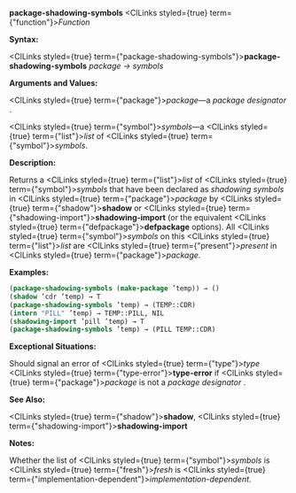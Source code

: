 **package-shadowing-symbols** <ClLinks styled={true} term={"function"}><i>Function</i></ClLinks> 



**Syntax:** 



<ClLinks styled={true} term={"package-shadowing-symbols"}><b>package-shadowing-symbols</b></ClLinks> *package → symbols* 



**Arguments and Values:** 



<ClLinks styled={true} term={"package"}><i>package</i></ClLinks>—a *package designator* . 



<ClLinks styled={true} term={"symbol"}><i>symbols</i></ClLinks>—a <ClLinks styled={true} term={"list"}><i>list</i></ClLinks> of <ClLinks styled={true} term={"symbol"}><i>symbols</i></ClLinks>. 



**Description:** 



Returns a <ClLinks styled={true} term={"list"}><i>list</i></ClLinks> of <ClLinks styled={true} term={"symbol"}><i>symbols</i></ClLinks> that have been declared as *shadowing symbols* in <ClLinks styled={true} term={"package"}><i>package</i></ClLinks> by <ClLinks styled={true} term={"shadow"}><b>shadow</b></ClLinks> or <ClLinks styled={true} term={"shadowing-import"}><b>shadowing-import</b></ClLinks> (or the equivalent <ClLinks styled={true} term={"defpackage"}><b>defpackage</b></ClLinks> options). All <ClLinks styled={true} term={"symbol"}><i>symbols</i></ClLinks> on this <ClLinks styled={true} term={"list"}><i>list</i></ClLinks> are <ClLinks styled={true} term={"present"}><i>present</i></ClLinks> in <ClLinks styled={true} term={"package"}><i>package</i></ClLinks>. 



**Examples:**
```lisp
(package-shadowing-symbols (make-package ’temp)) → () 
(shadow ’cdr ’temp) → T 
(package-shadowing-symbols ’temp) → (TEMP::CDR) 
(intern "PILL" ’temp) → TEMP::PILL, NIL 
(shadowing-import ’pill ’temp) → T 
(package-shadowing-symbols ’temp) → (PILL TEMP::CDR) 
```
**Exceptional Situations:** 



Should signal an error of <ClLinks styled={true} term={"type"}><i>type</i></ClLinks> <ClLinks styled={true} term={"type-error"}><b>type-error</b></ClLinks> if <ClLinks styled={true} term={"package"}><i>package</i></ClLinks> is not a *package designator* . 



**See Also:** 



<ClLinks styled={true} term={"shadow"}><b>shadow</b></ClLinks>, <ClLinks styled={true} term={"shadowing-import"}><b>shadowing-import</b></ClLinks> 



**Notes:** 



Whether the list of <ClLinks styled={true} term={"symbol"}><i>symbols</i></ClLinks> is <ClLinks styled={true} term={"fresh"}><i>fresh</i></ClLinks> is <ClLinks styled={true} term={"implementation-dependent"}><i>implementation-dependent</i></ClLinks>. 



